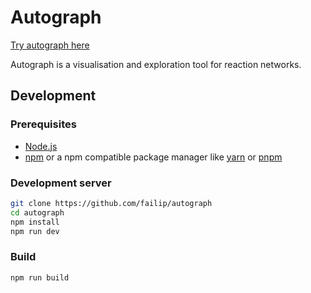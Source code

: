 # Autograph

[Try autograph here](https://autograph-bpm.pages.dev/)

Autograph is a visualisation and exploration tool for reaction networks.

## Development

### Prerequisites

- [Node.js](https://nodejs.org/en/)
- [npm](https://www.npmjs.com/) or a npm compatible package manager like [yarn](https://yarnpkg.com/) or [pnpm](https://pnpm.io/)

### Development server

```bash
git clone https://github.com/failip/autograph
cd autograph
npm install
npm run dev
```

### Build

```bash
npm run build
```
